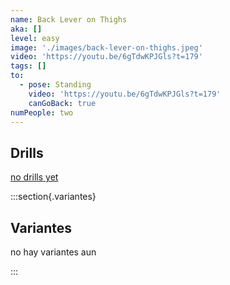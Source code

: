 ```yaml
---
name: Back Lever on Thighs
aka: []
level: easy
image: './images/back-lever-on-thighs.jpeg'
video: 'https://youtu.be/6gTdwKPJGls?t=179'
tags: []
to:
  - pose: Standing
    video: 'https://youtu.be/6gTdwKPJGls?t=179'
    canGoBack: true
numPeople: two
---
```


## Drills

[no drills yet]()

:::section{.variantes}

## Variantes

no hay variantes aun

<!-- - ![a](/)
  _To do_ -->

:::
